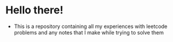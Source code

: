 # Hello there!

- This is a repository containing all my experiences with leetcode problems and any notes that I make while trying to solve them